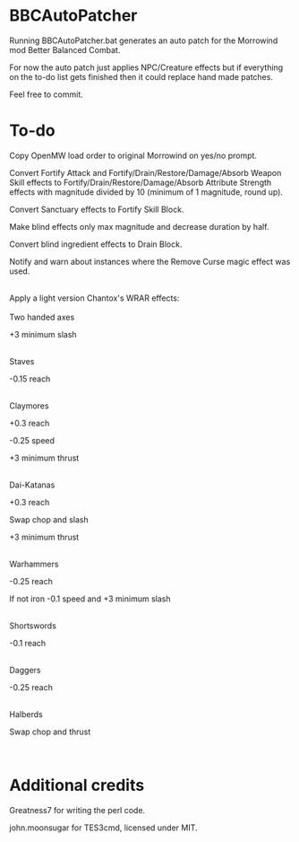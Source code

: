# BBCAutoPatcher
Running BBCAutoPatcher.bat generates an auto patch for the Morrowind mod Better Balanced Combat.

For now the auto patch just applies NPC/Creature effects but if everything on the to-do list gets finished then it could replace hand made patches.

Feel free to commit.

# To-do
Copy OpenMW load order to original Morrowind on yes/no prompt.

Convert Fortify Attack and Fortify/Drain/Restore/Damage/Absorb Weapon Skill effects to Fortify/Drain/Restore/Damage/Absorb Attribute Strength effects with magnitude divided by 10 (minimum of 1 magnitude, round up).

Convert Sanctuary effects to Fortify Skill Block.

Make blind effects only max magnitude and decrease duration by half.

Convert blind ingredient effects to Drain Block.

Notify and warn about instances where the Remove Curse magic effect was used.

<br/>
Apply a light version Chantox's WRAR effects:
<br/>
<br/>
Two handed axes

+3 minimum slash

<br/>
Staves

-0.15 reach

<br/>
Claymores

+0.3 reach

-0.25 speed

+3 minimum thrust

<br/>
Dai-Katanas

+0.3 reach

Swap chop and slash

+3 minimum thrust

<br/>
Warhammers

-0.25 reach

If not iron -0.1 speed and +3 minimum slash

<br/>
Shortswords

-0.1 reach

<br/>
Daggers

-0.25 reach

<br/>
Halberds

Swap chop and thrust

<br/>

# Additional credits
Greatness7 for writing the perl code.

john.moonsugar for TES3cmd, licensed under MIT.
